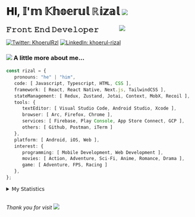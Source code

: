 <h1> 𝐇𝐢, 𝕀'𝕞 𝕂𝕙𝕠𝕖𝕣𝕦𝕝 ℝ𝕚𝕫𝕒𝕝 <img src="https://media.giphy.com/media/mGcNjsfWAjY5AEZNw6/giphy.gif" width="50"></h1>
<img align='right' src="https://media.giphy.com/media/v1.Y2lkPTc5MGI3NjExOWI2ajR2NGJubzBsZHFuaHMwajRrcDNsNXJwOG8yb3F0NjhkNXF4OSZlcD12MV9pbnRlcm5hbF9naWZfYnlfaWQmY3Q9cw/fkZukR450RQ1qnGaq9/giphy.gif" width="200">
<strong style="font-size:20px;">𝙵𝚛𝚘𝚗𝚝 𝙴𝚗𝚍 𝙳𝚎𝚟𝚎𝚕𝚘𝚙𝚎𝚛</strong>
</p></em>

[![Twitter: KhoerulRzl](https://img.shields.io/twitter/follow/KhoerulRzl?style=social)](https://twitter.com/KhoerulRzl)
[![LinkedIn: khoerul-rizal](https://img.shields.io/badge/khoerul--rizal-blue?style=flat-square&logo=Linkedin&logoColor=white&link=https://www.linkedin.com/in/khoerul-rizal/)](https://www.linkedin.com/in/khoerul-rizal/)

### <img src="https://media.giphy.com/media/VgCDAzcKvsR6OM0uWg/giphy.gif" width="50"> A little more about me...

```typescript
const rizal = {
   pronouns: "he" | "him",
   code: [ Javascript, Typescript, HTML, CSS ],
   framework: [ React, React Native, Next.js, TailwindCSS ],
   stateManagement: [ Redux, Zustand, Jotai, Context, MobX, Recoil ],
   tools: {
      textEditor: [ Visual Studio Code, Android Studio, Xcode ],
      browser: [ Arc, Firefox, Chrome ],
      services: [ Firebase, Play Console, App Store Connect, GCP ],
      others: [ Github, Postman, iTerm ]
   },
   platform: [ Android, iOS, Web ],
   interest: {
      programming: [ Mobile Development, Web Development ],
      movies: [ Action, Adventure, Sci-Fi, Anime, Romance, Drama ],
      game: [ Adventure, FPS, Racing ]
   },
};
```

<details>
  <summary>𝖬𝗒 𝖲𝗍𝖺𝗍𝗂𝗌𝗍𝗂𝖼𝗌</summary><br/>
   
<!--START_SECTION:waka-->
![Code Time](http://img.shields.io/badge/Code%20Time-253%20hrs%2057%20mins-blue)

![Profile Views](http://img.shields.io/badge/Profile%20Views-1-blue)

**🐱 My GitHub Data** 

> 📦 162.9 kB Used in GitHub's Storage 
 > 
> 🏆 766 Contributions in the Year 2024
 > 
> 💼 Opted to Hire
 > 
> 📜 31 Public Repositories 
 > 
> 🔑 6 Private Repositories 
 > 
**I'm an Early 🐤** 

```text
🌞 Morning                10320 commits       █████████░░░░░░░░░░░░░░░░   34.93 % 
🌆 Daytime                12925 commits       ███████████░░░░░░░░░░░░░░   43.74 % 
🌃 Evening                6168 commits        █████░░░░░░░░░░░░░░░░░░░░   20.88 % 
🌙 Night                  134 commits         ░░░░░░░░░░░░░░░░░░░░░░░░░   00.45 % 
```
📅 **I'm Most Productive on Tuesday** 

```text
Monday                   5902 commits        █████░░░░░░░░░░░░░░░░░░░░   19.97 % 
Tuesday                  6622 commits        ██████░░░░░░░░░░░░░░░░░░░   22.41 % 
Wednesday                4883 commits        ████░░░░░░░░░░░░░░░░░░░░░   16.53 % 
Thursday                 5655 commits        █████░░░░░░░░░░░░░░░░░░░░   19.14 % 
Friday                   4236 commits        ████░░░░░░░░░░░░░░░░░░░░░   14.34 % 
Saturday                 971 commits         █░░░░░░░░░░░░░░░░░░░░░░░░   03.29 % 
Sunday                   1278 commits        █░░░░░░░░░░░░░░░░░░░░░░░░   04.33 % 
```


📊 **This Week I Spent My Time On** 

```text
🕑︎ Time Zone: Asia/Jakarta

💬 Programming Languages: 
TypeScript               26 hrs 57 mins      ███████████░░░░░░░░░░░░░░   45.03 % 
Other                    13 hrs 22 mins      ██████░░░░░░░░░░░░░░░░░░░   22.33 % 
JavaScript               6 hrs 40 mins       ███░░░░░░░░░░░░░░░░░░░░░░   11.16 % 
Figma Design             4 hrs 54 mins       ██░░░░░░░░░░░░░░░░░░░░░░░   08.21 % 
JSON                     2 hrs 43 mins       █░░░░░░░░░░░░░░░░░░░░░░░░   04.54 % 

🔥 Editors: 
VS Code                  41 hrs 34 mins      █████████████████░░░░░░░░   69.46 % 
Slack                    8 hrs 37 mins       ████░░░░░░░░░░░░░░░░░░░░░   14.41 % 
Figma                    4 hrs 54 mins       ██░░░░░░░░░░░░░░░░░░░░░░░   08.21 % 
Terminal                 2 hrs 38 mins       █░░░░░░░░░░░░░░░░░░░░░░░░   04.42 % 
Android Studio           46 mins             ░░░░░░░░░░░░░░░░░░░░░░░░░   01.31 % 

💻 Operating System: 
Mac                      59 hrs 51 mins      █████████████████████████   100.00 % 
```

**I Mostly Code in JavaScript** 

```text
JavaScript               41 repos            ██████████████████░░░░░░░   70.69 % 
TypeScript               10 repos            ████░░░░░░░░░░░░░░░░░░░░░   17.24 % 
Go                       2 repos             █░░░░░░░░░░░░░░░░░░░░░░░░   03.45 % 
Jupyter Notebook         1 repo              ░░░░░░░░░░░░░░░░░░░░░░░░░   01.72 % 
Java                     1 repo              ░░░░░░░░░░░░░░░░░░░░░░░░░   01.72 % 
```



**Timeline**

![Lines of Code chart](https://raw.githubusercontent.com/khoerulrizal/khoerulrizal/main/assets/bar_graph.png)


 Last Updated on 13/06/2024 00:41:49 UTC
<!--END_SECTION:waka-->
</details>
<br/>

<em>Thank you for visit</em> <img src="https://media.giphy.com/media/v1.Y2lkPTc5MGI3NjExcHdvNm1qZWtjaGw0ZjdwM3Z3NnY2dHlueTVuODBta2FiY20wM2YybSZlcD12MV9pbnRlcm5hbF9naWZfYnlfaWQmY3Q9cw/tV25tpdKqdFa9x81k2/giphy.gif" width="40">
